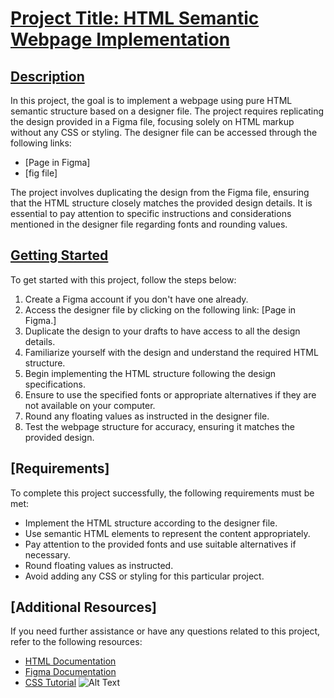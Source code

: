 # [Project Title: HTML Semantic Webpage Implementation](https://github.com/sergekamanzi/alu-web-development/tree/main/html_advanced)  
## [Description](https://github.com/sergekamanzi/alu-web-development/tree/main/html_advanced)  
In this project, the goal is to implement a webpage using pure HTML semantic structure based on a designer file. The project requires replicating the design provided in a Figma file, focusing solely on HTML markup without any CSS or styling. The designer file can be accessed through the following links:

- [Page in Figma]
- [fig file]

The project involves duplicating the design from the Figma file, ensuring that the HTML structure closely matches the provided design details. It is essential to pay attention to specific instructions and considerations mentioned in the designer file regarding fonts and rounding values.

## [Getting Started](https://github.com/sergekamanzi/alu-web-development/tree/main/html_advanced)  

To get started with this project, follow the steps below:  

1. Create a Figma account if you don't have one already.  
2. Access the designer file by clicking on the following link: [Page in Figma.]  
3. Duplicate the design to your drafts to have access to all the design details.  
4. Familiarize yourself with the design and understand the required HTML structure.  
5. Begin implementing the HTML structure following the design specifications.  
6. Ensure to use the specified fonts or appropriate alternatives if they are not available on your computer.  
7. Round any floating values as instructed in the designer file.  
8. Test the webpage structure for accuracy, ensuring it matches the provided design.  

## [Requirements]

To complete this project successfully, the following requirements must be met:  

- Implement the HTML structure according to the designer file.
- Use semantic HTML elements to represent the content appropriately.
- Pay attention to the provided fonts and use suitable alternatives if necessary.
- Round floating values as instructed.
- Avoid adding any CSS or styling for this particular project.  

## [Additional Resources]  
If you need further assistance or have any questions related to this project, refer to the following resources:

- [HTML Documentation](https://www.w3schools.com/html/default.asp)
- [Figma Documentation](https://developer.mozilla.org/en-US/docs/Web/HTML)
- [CSS Tutorial](https://www.w3schools.com/w3css/defaulT.asp)
![Alt Text](https://s3.amazonaws.com/alu-intranet.hbtn.io/uploads/medias/2021/4/1f4cd63ecc3a8c03b0f4309b74aca179e225aabf.jpg?X-Amz-Algorithm=AWS4-HMAC-SHA256&X-Amz-Credential=AKIARDDGGGOUZTW2RLVB%2F20230923%2Fus-east-1%2Fs3%2Faws4_request&X-Amz-Date=20230923T171036Z&X-Amz-Expires=86400&X-Amz-SignedHeaders=host&X-Amz-Signature=04c3de560dd51a33e701e9b284f655fbdd87f18010dbee085d48a3dd07a02da1)

